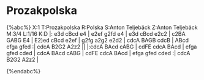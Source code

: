 # Prozakpolska

{%abc%}
X:1
T:Prozakpolska
R:Polska
S:Anton Teljebäck
Z:Anton Teljebäck
M:3/4
L:1/16
K:D
|: e3d cBcd e4 | e2ef g2fd e4 | e3d cBcd e2c2 | c2BA GABG E4 | 
E2)ed cBcd e2ef | g2fg a2g2 e2d2 | cdcA BAGB cdcB | ABcd efga gfed :| cdcA B2G2 A2z2 ||
|:cdcA BAcd cABG | cdFE cdcA BAcd | efga gfed cded | cdcA BAcd cABG | cdFE cdcA BAcd | efga gfed cded :| cdcA B2G2 A2z2 |

{%endabc%}
